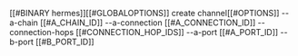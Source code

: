 [[#BINARY hermes]][[#GLOBALOPTIONS]] create channel[[#OPTIONS]] --a-chain [[#A_CHAIN_ID]] --a-connection [[#A_CONNECTION_ID]] --connection-hops [[#CONNECTION_HOP_IDS]] --a-port [[#A_PORT_ID]] --b-port [[#B_PORT_ID]]
